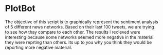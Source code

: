 # PlotBot
The objective of this script is to graphically represent the sentiment analysis of 5 different news networks. Based on their last 100 tweets, we are trying to see how thay compare to each other. The results I recieved were interesting because some networks seemed more negative in the material they were reprting than others. Its up to you why you think they would be reporting more negative material.
